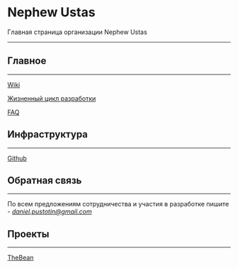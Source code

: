 # Nephew Ustas

Главная страница организации Nephew Ustas

---

## Главное

---

[Wiki](Nephew%20Ust%20324cd/Wiki%209f0c4.md)

[Жизненный цикл разработки](Nephew%20Ust%20324cd/%D0%96%D0%B8%D0%B7%D0%BD%D0%B5%D0%BD%D0%BD%D1%8B%D0%B8%CC%86%20b7b24.md)

[FAQ](Nephew%20Ust%20324cd/FAQ%20e386d.md)

## Инфраструктура

---

[Github](Nephew%20Ust%20324cd/Github%203cc2b.md)

## Обратная связь

---

По всем предложениям сотрудничества и участия в разработке пишите - *daniel.pustotin@gmail.com*

## Проекты

---

[TheBean](Nephew%20Ust%20324cd/TheBean%206b0af.md)